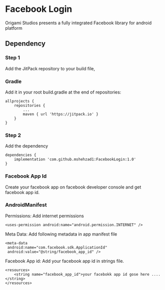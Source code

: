 # Facebook Login

Origami Studios presents a fully integrated Facebook library for android platform

## Dependency

### Step 1

Add the JitPack repository to your build file, 
### Gradle
Add it in your root build.gradle at the end of repositories:

```
allprojects {
    repositories {
        ...
        maven { url 'https://jitpack.io' }
    }
}
```

### Step 2

Add the dependency

```
dependencies {
    implementation 'com.github.mshehzad1:FacebookLogin:1.0'
}
```

### Facebook App Id
Create your facebook app on facebook developer console and get facebook app id.

### AndroidManifest

Permissions: 
Add internet permissions

```
<uses-permission android:name="android.permission.INTERNET" />
```
Meta Data: 
Add following metadata in app manifest file

```
<meta-data
 android:name="com.facebook.sdk.ApplicationId"
 android:value="@string/facebook_app_id" />
```
Facebook App id: Add your facebook app id in strings file.

```
<resources>
    <string name="facebook_app_id">your facebokk app id gose here .... </string>
</resources>

```

